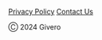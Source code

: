     

[Privacy Policy](https://www.givero.com/privacy) [Contact Us](https://www.givero.com/contact)

Ⓒ 2024 Givero